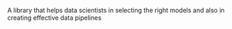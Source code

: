 A library that helps data scientists in selecting the right models and also in creating effective data pipelines
